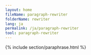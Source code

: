```yaml
---
layout: home
fileName: paragraph-rewriter
folderName: rewriter
lang: ja
permalink: /ja/paragraph-rewriter
tool: paragraph-rewriter
---
```

{% include section/paraphrase.html %}
